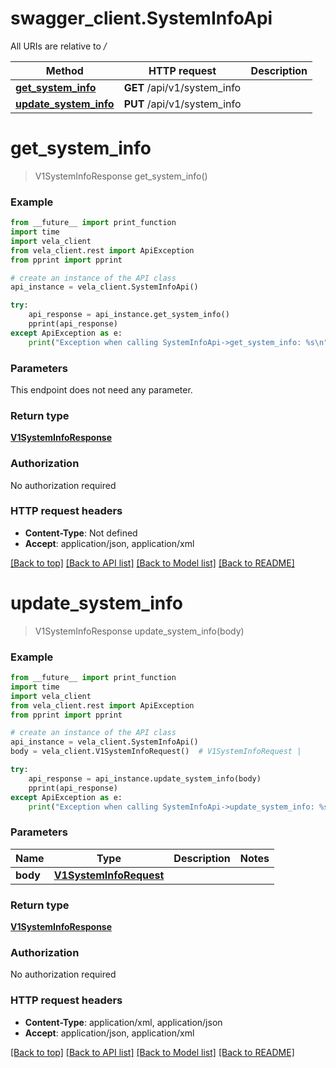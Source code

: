 # swagger_client.SystemInfoApi

All URIs are relative to */*

Method | HTTP request | Description
------------- | ------------- | -------------
[**get_system_info**](SystemInfoApi.md#get_system_info) | **GET** /api/v1/system_info | 
[**update_system_info**](SystemInfoApi.md#update_system_info) | **PUT** /api/v1/system_info | 

# **get_system_info**
> V1SystemInfoResponse get_system_info()



### Example

```python
from __future__ import print_function
import time
import vela_client
from vela_client.rest import ApiException
from pprint import pprint

# create an instance of the API class
api_instance = vela_client.SystemInfoApi()

try:
    api_response = api_instance.get_system_info()
    pprint(api_response)
except ApiException as e:
    print("Exception when calling SystemInfoApi->get_system_info: %s\n" % e)
```

### Parameters
This endpoint does not need any parameter.

### Return type

[**V1SystemInfoResponse**](V1SystemInfoResponse.md)

### Authorization

No authorization required

### HTTP request headers

 - **Content-Type**: Not defined
 - **Accept**: application/json, application/xml

[[Back to top]](#) [[Back to API list]](../vela-client/README.md#documentation-for-api-endpoints) [[Back to Model list]](../vela-client/README.md#documentation-for-models) [[Back to README]](../vela-client/README.md)

# **update_system_info**
> V1SystemInfoResponse update_system_info(body)



### Example

```python
from __future__ import print_function
import time
import vela_client
from vela_client.rest import ApiException
from pprint import pprint

# create an instance of the API class
api_instance = vela_client.SystemInfoApi()
body = vela_client.V1SystemInfoRequest()  # V1SystemInfoRequest | 

try:
    api_response = api_instance.update_system_info(body)
    pprint(api_response)
except ApiException as e:
    print("Exception when calling SystemInfoApi->update_system_info: %s\n" % e)
```

### Parameters

Name | Type | Description  | Notes
------------- | ------------- | ------------- | -------------
 **body** | [**V1SystemInfoRequest**](V1SystemInfoRequest.md)|  | 

### Return type

[**V1SystemInfoResponse**](V1SystemInfoResponse.md)

### Authorization

No authorization required

### HTTP request headers

 - **Content-Type**: application/xml, application/json
 - **Accept**: application/json, application/xml

[[Back to top]](#) [[Back to API list]](../vela-client/README.md#documentation-for-api-endpoints) [[Back to Model list]](../vela-client/README.md#documentation-for-models) [[Back to README]](../vela-client/README.md)

